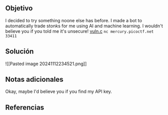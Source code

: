 
## Objetivo
I decided to try something noone else has before. I made a bot to automatically trade stonks for me using AI and machine learning. I wouldn't believe you if you told me it's unsecure! [vuln.c](https://mercury.picoctf.net/static/f9d545499faf6f436853685ad21dcb33/vuln.c) `nc mercury.picoctf.net 33411`

## Solución

![[Pasted image 20241112234521.png]]
## Notas adicionales
Okay, maybe I'd believe you if you find my API key.

## Referencias



